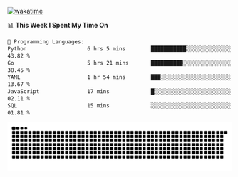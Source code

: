 [![wakatime](https://wakatime.com/badge/user/384f91c6-4eee-411f-8f3b-1b691f58a544.svg)](https://wakatime.com/@384f91c6-4eee-411f-8f3b-1b691f58a544)

<!--START_SECTION:waka-->
📊 **This Week I Spent My Time On** 

```text
💬 Programming Languages: 
Python                   6 hrs 5 mins        ███████████░░░░░░░░░░░░░░   43.82 % 
Go                       5 hrs 21 mins       ██████████░░░░░░░░░░░░░░░   38.45 % 
YAML                     1 hr 54 mins        ███░░░░░░░░░░░░░░░░░░░░░░   13.67 % 
JavaScript               17 mins             █░░░░░░░░░░░░░░░░░░░░░░░░   02.11 % 
SQL                      15 mins             ░░░░░░░░░░░░░░░░░░░░░░░░░   01.81 % 
```


<!--END_SECTION:waka-->

<picture>
  <source media="(prefers-color-scheme: dark)" srcset="https://raw.githubusercontent.com/fuwx295/fuwx295/output/github-contribution-grid-snake-dark.svg">
  <source media="(prefers-color-scheme: light)" srcset="https://raw.githubusercontent.com/fuwx295/fuwx295/output/github-contribution-grid-snake.svg">
  <img alt="github contribution grid snake animation" src="https://raw.githubusercontent.com/fuwx295/fuwx295/output/github-contribution-grid-snake.svg">
</picture>
